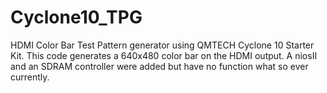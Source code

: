 # Cyclone10_TPG
HDMI Color Bar Test Pattern generator using QMTECH Cyclone 10 Starter Kit. This code generates a 640x480 color bar on the HDMI output.
A niosII and an SDRAM controller were added but have no function what so ever currently.
